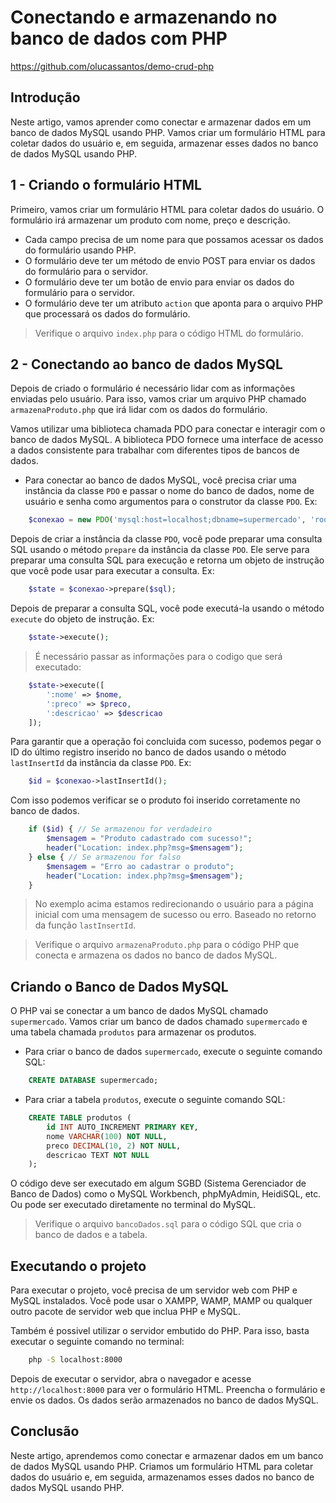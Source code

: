# Conectando e armazenando no banco de dados com PHP

https://github.com/olucassantos/demo-crud-php

## Introdução

Neste artigo, vamos aprender como conectar e armazenar dados em um banco de dados MySQL usando PHP. Vamos criar um formulário HTML para coletar dados do usuário e, em seguida, armazenar esses dados no banco de dados MySQL usando PHP.

## 1 - Criando o formulário HTML

Primeiro, vamos criar um formulário HTML para coletar dados do usuário. O formulário irá armazenar um produto com nome, preço e descrição. 

 - Cada campo precisa de um nome para que possamos acessar os dados do formulário usando PHP.
 - O formulário deve ter um método de envio POST para enviar os dados do formulário para o servidor.
 - O formulário deve ter um botão de envio para enviar os dados do formulário para o servidor.
 - O formulário deve ter um atributo `action` que aponta para o arquivo PHP que processará os dados do formulário.

> Verifique o arquivo `index.php` para o código HTML do formulário.

## 2 - Conectando ao banco de dados MySQL

Depois de criado o formulário é necessário lidar com as informações enviadas pelo usuário. Para isso, vamos criar um arquivo PHP chamado `armazenaProduto.php` que irá lidar com os dados do formulário.

Vamos utilizar uma biblioteca chamada PDO para conectar e interagir com o banco de dados MySQL. A biblioteca PDO fornece uma interface de acesso a dados consistente para trabalhar com diferentes tipos de bancos de dados.

- Para conectar ao banco de dados MySQL, você precisa criar uma instância da classe `PDO` e passar o nome do banco de dados, nome de usuário e senha como argumentos para o construtor da classe `PDO`. Ex:
```php
    $conexao = new PDO('mysql:host=localhost;dbname=supermercado', 'root', '');
```

Depois de criar a instância da classe `PDO`, você pode preparar uma consulta SQL usando o método `prepare` da instância da classe `PDO`. Ele serve para preparar uma consulta SQL para execução e retorna um objeto de instrução que você pode usar para executar a consulta. Ex:
```php
    $state = $conexao->prepare($sql);
```

Depois de preparar a consulta SQL, você pode executá-la usando o método `execute` do objeto de instrução. Ex:
```php
    $state->execute();
```

> É necessário passar as informações para o codigo que será executado:

```php
    $state->execute([
        ':nome' => $nome,
        ':preco' => $preco,
        ':descricao' => $descricao
    ]);
```

Para garantir que a operação foi concluida com sucesso, podemos pegar o ID do último registro inserido no banco de dados usando o método `lastInsertId` da instância da classe `PDO`. Ex:
```php
    $id = $conexao->lastInsertId();
```

Com isso podemos verificar se o produto foi inserido corretamente no banco de dados.

```php	
    if ($id) { // Se armazenou for verdadeiro
        $mensagem = "Produto cadastrado com sucesso!";
        header("Location: index.php?msg=$mensagem");
    } else { // Se armazenou for falso
        $mensagem = "Erro ao cadastrar o produto";
        header("Location: index.php?msg=$mensagem");
    }
```

> No exemplo acima estamos redirecionando o usuário para a página inicial com uma mensagem de sucesso ou erro. Baseado no retorno da função `lastInsertId`.

> Verifique o arquivo `armazenaProduto.php` para o código PHP que conecta e armazena os dados no banco de dados MySQL.

## Criando o Banco de Dados MySQL

O PHP vai se conectar a um banco de dados MySQL chamado `supermercado`. Vamos criar um banco de dados chamado `supermercado` e uma tabela chamada `produtos` para armazenar os produtos.

- Para criar o banco de dados `supermercado`, execute o seguinte comando SQL:
```sql
    CREATE DATABASE supermercado;
```

- Para criar a tabela `produtos`, execute o seguinte comando SQL:
```sql
    CREATE TABLE produtos (
        id INT AUTO_INCREMENT PRIMARY KEY,
        nome VARCHAR(100) NOT NULL,
        preco DECIMAL(10, 2) NOT NULL,
        descricao TEXT NOT NULL
    );
```

O código deve ser executado em algum SGBD (Sistema Gerenciador de Banco de Dados) como o MySQL Workbench, phpMyAdmin, HeidiSQL, etc. Ou pode ser executado diretamente no terminal do MySQL.

> Verifique o arquivo `bancoDados.sql` para o código SQL que cria o banco de dados e a tabela.


## Executando o projeto

Para executar o projeto, você precisa de um servidor web com PHP e MySQL instalados. Você pode usar o XAMPP, WAMP, MAMP ou qualquer outro pacote de servidor web que inclua PHP e MySQL.

Também é possivel utilizar o servidor embutido do PHP. Para isso, basta executar o seguinte comando no terminal:

```bash
    php -S localhost:8000
```

Depois de executar o servidor, abra o navegador e acesse `http://localhost:8000` para ver o formulário HTML. Preencha o formulário e envie os dados. Os dados serão armazenados no banco de dados MySQL.

## Conclusão

Neste artigo, aprendemos como conectar e armazenar dados em um banco de dados MySQL usando PHP. Criamos um formulário HTML para coletar dados do usuário e, em seguida, armazenamos esses dados no banco de dados MySQL usando PHP.